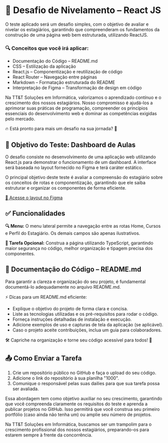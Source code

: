 # 🚀 Desafio de Nivelamento – React JS
O teste aplicado será um desafio simples, com o objetivo de avaliar e nivelar os estagiários, garantindo que compreenderam os fundamentos da construção de uma página web bem estruturada, utilizando ReactJS.

### 🔍 Conceitos que você irá aplicar:
- Documentação do Código – README.md
- CSS – Estilização da aplicação
- React.js – Componentização e reutilização de código
- React Router – Navegação entre páginas
- Markdown – Formatação estruturada do README
- Interpretação de Figma – Transformação de design em código

Na TT&T Soluções em Informática, valorizamos o aprendizado contínuo e o crescimento dos nossos estagiários. Nosso compromisso é ajudá-los a aprimorar suas práticas de programação, compreender os princípios essenciais do desenvolvimento web e dominar as competências exigidas pelo mercado.

🔥 Está pronto para mais um desafio na sua jornada? 🚀

## 📝 Objetivo do Teste: Dashboard de Aulas
O desafio consiste no desenvolvimento de uma aplicação web utilizando React.js para demonstrar o funcionamento de um dashboard. A interface será baseada no layout fornecido no Figma e terá caráter estático.

O principal objetivo deste teste é avaliar a compreensão do estagiário sobre os conceitos de rotas e componentização, garantindo que ele saiba estruturar e organizar os componentes de forma eficiente.

[🔗 Acesse o layout no Figma](https://www.figma.com/design/sESIqQpC3622oIK9CEKxVg/Desafios-TT%26T?node-id=9-13&t=uNVZuAH2ycbcxtc3-1)

## ✅ Funcionalidades
**🔍 Menu:** O menu lateral permite a navegação entre as rotas Home, Cursos e Perfil do Estagiário. Os demais campos são apenas ilustrativos.

**🎯 Tarefa Opcional:** Construa a página utilizando TypeScript, garantindo maior segurança no código, melhor organização e tipagem precisa dos componentes.

## 📌 Documentação do Código – README.md
Para garantir a clareza e organização do seu projeto, é fundamental documentá-lo adequadamente no arquivo README.md.

⚡ Dicas para um README.md eficiente:
- Explique o objetivo do projeto de forma clara e concisa.
- Liste as tecnologias utilizadas e os pré-requisitos para rodar o código.
- Forneça instruções detalhadas de instalação e execução.
- Adicione exemplos de uso e capturas de tela da aplicação (se aplicável).
- Caso o projeto aceite contribuições, inclua um guia para colaboradores.

🛠 Capriche na organização e torne seu código acessível para todos! 🚀

## 📤 Como Enviar a Tarefa
1. Crie um repositório público no GitHub e faça o upload do seu código.
2. Adicione o link do repositório à sua planilha "1000".
3. Comunique o responsável pelas suas dailies para que sua tarefa possa ser avaliada.

Essa abordagem tem como objetivo auxiliar no seu crescimento, garantindo que você compreenda claramente os requisitos do teste e aprenda a publicar projetos no GitHub. Isso permitirá que você construa seu primeiro portfólio (caso ainda não tenha um) ou amplie seu número de projetos.

Na TT&T Soluções em Informática, buscamos ser um trampolim para o crescimento profissional dos nossos estagiários, preparando-os para estarem sempre à frente da concorrência.
